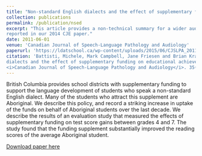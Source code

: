 ```yaml
---
title: "Non-standard English dialects and the effect of supplementary funding on educational achievement"
collection: publications
permalink: /publication/nsed
excerpt: "This article provides a non-technical summary for a wider audience of the research results
reported in our 2014 CJE paper."
date: 2011-06-01
venue: 'Canadian Journal of Speech-Language Pathology and Audiology'
paperurl: 'https://ldatschool.ca/wp-content/uploads/2015/06/CJSLPA_2011_Vol_35_No_02_Summer.pdf#page=90'
citation: 'Battisti, Michele, Mark Campbell, Jane Friesen and Brian Krauth (2014). &quot;Non-standard English
dialects and the effect of supplementary funding on educational achievement.&quot; 
<i>Canadian Journal of Speech-Language Pathology and Audiology</i>. 35(2).'
---
```

British Columbia provides school districts with supplementary funding to support the language
development of students who speak a non-standard English dialect. Many of the students who
attract this supplement are Aboriginal. We describe this policy, and record a striking increase
in uptake of the funds on behalf of Aboriginal students over the last decade. We describe the
results of an evaluation study that measured the effects of supplementary funding on test score
gains between grades 4 and 7. The study found that the funding supplement substantially improved 
the reading scores of the average Aboriginal student.

[Download paper here](http://academicpages.github.io/files/paper1.pdf)
